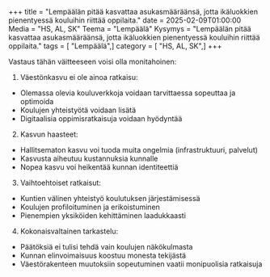 +++
title = "Lempäälän pitää kasvattaa asukasmääräänsä, jotta ikäluokkien pienentyessä kouluihin riittää oppilaita."
date = 2025-02-09T01:00:00
Media = "HS, AL, SK"
Teema = "Lempäälä"
Kysymys = "Lempäälän pitää kasvattaa asukasmääräänsä, jotta ikäluokkien pienentyessä kouluihin riittää oppilaita."
tags = [ "Lempäälä",]
category = [ "HS, AL, SK",]
+++

Vastaus tähän väitteeseen voisi olla monitahoinen:

1. Väestönkasvu ei ole ainoa ratkaisu:
- Olemassa olevia kouluverkkoja voidaan tarvittaessa sopeuttaa ja optimoida
- Koulujen yhteistyötä voidaan lisätä
- Digitaalisia oppimisratkaisuja voidaan hyödyntää

2. Kasvun haasteet:
- Hallitsematon kasvu voi tuoda muita ongelmia (infrastruktuuri, palvelut)
- Kasvusta aiheutuu kustannuksia kunnalle
- Nopea kasvu voi heikentää kunnan identiteettiä

3. Vaihtoehtoiset ratkaisut:
- Kuntien välinen yhteistyö koulutuksen järjestämisessä
- Koulujen profiloituminen ja erikoistuminen
- Pienempien yksiköiden kehittäminen laadukkaasti

4. Kokonaisvaltainen tarkastelu:
- Päätöksiä ei tulisi tehdä vain koulujen näkökulmasta
- Kunnan elinvoimaisuus koostuu monesta tekijästä
- Väestörakenteen muutoksiin sopeutuminen vaatii monipuolisia ratkaisuja